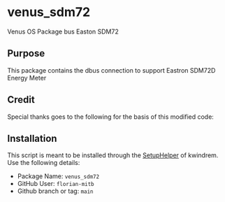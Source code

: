 # venus_sdm72
Venus OS Package bus Easton SDM72
## Purpose

This package contains the dbus connection to support Eastron SDM72D Energy Meter



## Credit

Special thanks goes to the following for the basis of this modified code:

## Installation

This script is meant to be installed through the [SetupHelper](https://github.com/kwindrem/SetupHelper) of kwindrem. Use the following details:

- Package Name: `venus_sdm72`
- GitHub User: `florian-mitb`
- Github branch or tag: `main`


